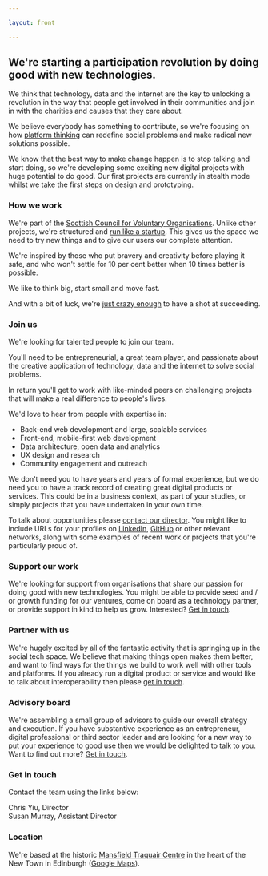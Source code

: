 ```yaml
---

layout: front

---
```


## We're starting a participation revolution by doing good with new technologies.

We think that technology, data and the internet are the key to unlocking a revolution in the way that people get involved in their communities and join in with the charities and causes that they care about.

We believe everybody has something to contribute, so we're focusing on how [platform thinking](http://www.wired.com/2014/01/platform-thinking-approach-innovation/) can redefine social problems and make radical new solutions possible.

We know that the best way to make change happen is to stop talking and start doing, so we're developing some exciting new digital projects with huge potential to do good. Our first projects are currently in stealth mode whilst we take the first steps on design and prototyping.

### How we work

We're part of the [Scottish Council for Voluntary Organisations](http://www.scvo.org.uk).  Unlike other projects, we're structured and [run like a startup](http://theleanstartup.com/principles). This gives us the space we need to try new things and to give our users our complete attention.

We're inspired by those who put bravery and creativity before playing it safe, and who won't settle for 10 per cent better when 10 times better is possible.

We like to think big, start small and move fast.

And with a bit of luck, we're [just crazy enough](http://www.wired.com/2013/02/moonshots-matter-heres-how-to-make-them-happen/) to have a shot at succeeding.

### Join us

We're looking for talented people to join our team.

You'll need to be entrepreneurial, a great team player, and passionate about the creative application of technology, data and the internet to solve social problems.

In return you'll get to work with like-minded peers on challenging projects that will make a real difference to people's lives.

We'd love to hear from people with expertise in:

- Back-end web development and large, scalable services
- Front-end, mobile-first web development
- Data architecture, open data and analytics
- UX design and research
- Community engagement and outreach

We don't need you to have years and years of formal experience, but we do need you to have a track record of creating great digital products or services. This could be in a business context, as part of your studies, or simply projects that you have undertaken in your own time.

To talk about opportunities please [contact our director](mailto:chris.yiu@scvo.org.uk). You might like to include URLs for your profiles on [LinkedIn](https://linkedin.com), [GitHub](https://github.com) or other relevant networks, along with some examples of recent work or projects that you're particularly proud of.

### Support our work

We're looking for support from organisations that share our passion for doing good with new technologies. You might be able to provide seed and / or growth funding for our ventures, come on board as a technology partner, or provide support in kind to help us grow. Interested? [Get in touch](mailto:chris.yiu@scvo.org.uk).

### Partner with us

We're hugely excited by all of the fantastic activity that is springing up in the social tech space. We believe that making things open makes them better, and want to find ways for the things we build to work well with other tools and platforms. If you already run a digital product or service and would like to talk about interoperability then please [get in touch](mailto:chris.yiu@scvo.org.uk).

### Advisory board

We're assembling a small group of advisors to guide our overall strategy and execution. If you have substantive experience as an entrepreneur, digital professional or third sector leader and are looking for a new way to put your experience to good use then we would be delighted to talk to you. Want to find out more? [Get in touch](mailto:chris.yiu@scvo.org.uk).

### Get in touch

Contact the team using the links below:

[<i class="fa fa-fw fa-envelope"></i>](mailto:chris.yiu@scvo.org.uk) [<i class="fa fa-fw fa-twitter"></i>](https://twitter.com/clry2) [<i class="fa fa-fw fa-linkedin"></i>](https://uk.linkedin.com/in/clry2) Chris Yiu, Director  
[<i class="fa fa-fw fa-envelope"></i>](mailto:susan.murray@scvo.org.uk) [<i class="fa fa-fw fa-twitter"></i>](https://twitter.com/ramsaymurray) [<i class="fa fa-fw fa-linkedin"></i>](https://www.linkedin.com/profile/view?id=45755563) Susan Murray, Assistant Director

### Location

We're based at the historic [Mansfield Traquair Centre](http://www.mansfieldtraquair.org.uk/) in the heart of the New Town in Edinburgh ([Google Maps](https://www.google.co.uk/maps/place/Edinburgh,+City+of+Edinburgh+EH3+6BB/)).